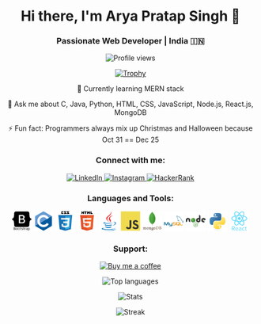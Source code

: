 <h1 align="center">Hi there, I'm Arya Pratap Singh 👋</h1>
<h3 align="center">Passionate Web Developer | India 🇮🇳</h3>

<p align="center">
  <img src="https://komarev.com/ghpvc/?username=geekyarya&label=Profile%20views&color=0e75b6&style=flat" alt="Profile views" />
</p>

<p align="center">
  <a href="https://github.com/ryo-ma/github-profile-trophy">
    <img src="https://github-profile-trophy.vercel.app/?username=geekyarya" alt="Trophy" />
  </a>
</p>

<p align="center">🌱 Currently learning MERN stack</p>
<p align="center">💬 Ask me about C, Java, Python, HTML, CSS, JavaScript, Node.js, React.js, MongoDB</p>
<p align="center">⚡ Fun fact: Programmers always mix up Christmas and Halloween because Oct 31 == Dec 25</p>

<h3 align="center">Connect with me:</h3>
<p align="center">
  <a href="https://www.linkedin.com/in/arya-pratap-singh-580b23244/" target="_blank">
    <img src="https://raw.githubusercontent.com/rahuldkjain/github-profile-readme-generator/master/src/images/icons/Social/linked-in-alt.svg" alt="LinkedIn" height="30" width="40" />
  </a>
  <a href="https://www.instagram.com/arya.unfiltered?igsh=mxczz25hotbkzgn4aw==" target="_blank">
    <img src="https://raw.githubusercontent.com/rahuldkjain/github-profile-readme-generator/master/src/images/icons/Social/instagram.svg" alt="Instagram" height="30" width="40" />
  </a>
  <a href="https://www.hackerrank.com/profile/aryapratapsingh1" target="_blank">
    <img src="https://raw.githubusercontent.com/rahuldkjain/github-profile-readme-generator/master/src/images/icons/Social/hackerrank.svg" alt="HackerRank" height="30" width="40" />
  </a>
</p>

<h3 align="center">Languages and Tools:</h3>
<p align="center">
  <img src="https://raw.githubusercontent.com/devicons/devicon/master/icons/bootstrap/bootstrap-plain-wordmark.svg" alt="Bootstrap" width="40" height="40"/>
  <img src="https://raw.githubusercontent.com/devicons/devicon/master/icons/c/c-original.svg" alt="C" width="40" height="40"/>
  <img src="https://raw.githubusercontent.com/devicons/devicon/master/icons/css3/css3-original-wordmark.svg" alt="CSS3" width="40" height="40"/>
  <img src="https://raw.githubusercontent.com/devicons/devicon/master/icons/html5/html5-original-wordmark.svg" alt="HTML5" width="40" height="40"/>
  <img src="https://raw.githubusercontent.com/devicons/devicon/master/icons/java/java-original.svg" alt="Java" width="40" height="40"/>
  <img src="https://raw.githubusercontent.com/devicons/devicon/master/icons/javascript/javascript-original.svg" alt="JavaScript" width="40" height="40"/>
  <img src="https://raw.githubusercontent.com/devicons/devicon/master/icons/mongodb/mongodb-original-wordmark.svg" alt="MongoDB" width="40" height="40"/>
  <img src="https://raw.githubusercontent.com/devicons/devicon/master/icons/mysql/mysql-original-wordmark.svg" alt="MySQL" width="40" height="40"/>
  <img src="https://raw.githubusercontent.com/devicons/devicon/master/icons/nodejs/nodejs-original-wordmark.svg" alt="Node.js" width="40" height="40"/>
  <img src="https://raw.githubusercontent.com/devicons/devicon/master/icons/python/python-original.svg" alt="Python" width="40" height="40"/>
  <img src="https://raw.githubusercontent.com/devicons/devicon/master/icons/react/react-original-wordmark.svg" alt="React.js" width="40" height="40"/>
</p>

<h3 align="center">Support:</h3>
<p align="center">
  <a href="https://www.buymeacoffee.com/geekyarya">
    <img src="https://cdn.buymeacoffee.com/buttons/v2/default-yellow.png" height="50" width="210" alt="Buy me a coffee" />
  </a>
</p>

<p align="center">
  <img src="https://github-readme-stats.vercel.app/api/top-langs?username=geekyarya&show_icons=true&locale=en&layout=compact" alt="Top languages" />
</p>

<p align="center">
  <img src="https://github-readme-stats.vercel.app/api?username=geekyarya&show_icons=true&locale=en" alt="Stats" />
</p>

<p align="center">
  <img src="https://github-readme-streak-stats.herokuapp.com/?user=geekyarya&" alt="Streak" />
</p>
